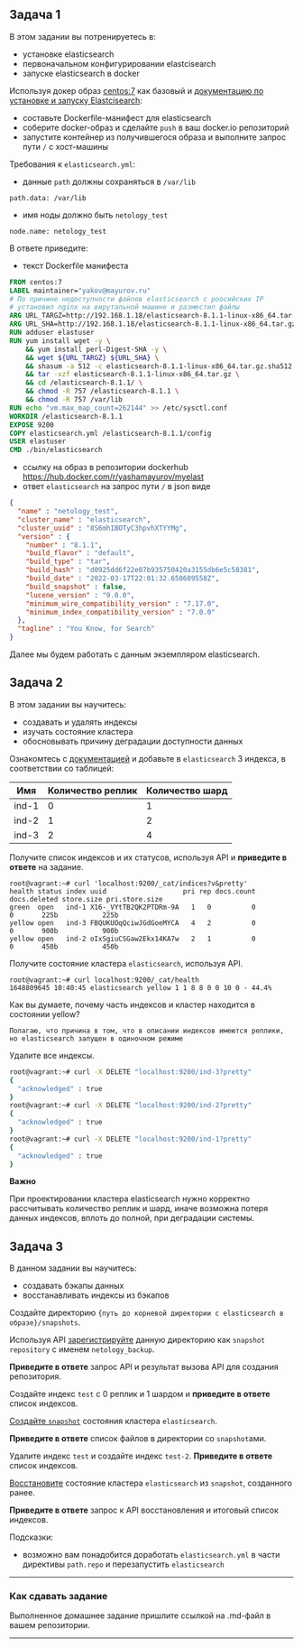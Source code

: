 ## Задача 1

В этом задании вы потренируетесь в:
- установке elasticsearch
- первоначальном конфигурировании elastcisearch
- запуске elasticsearch в docker

Используя докер образ [centos:7](https://hub.docker.com/_/centos) как базовый и 
[документацию по установке и запуску Elastcisearch](https://www.elastic.co/guide/en/elasticsearch/reference/current/targz.html):

- составьте Dockerfile-манифест для elasticsearch
- соберите docker-образ и сделайте `push` в ваш docker.io репозиторий
- запустите контейнер из получившегося образа и выполните запрос пути `/` c хост-машины

Требования к `elasticsearch.yml`:
- данные `path` должны сохраняться в `/var/lib`
```
path.data: /var/lib
```
- имя ноды должно быть `netology_test`
```
node.name: netology_test
```

В ответе приведите:
- текст Dockerfile манифеста
```dockerfile
FROM centos:7
LABEL maintainer="yakov@mayurov.ru"
# По причине недоступности файлов elasticsearch с роосийских IP 
# установил nginx на вирутальной машине и разместил файлы
ARG URL_TARGZ=http://192.168.1.18/elasticsearch-8.1.1-linux-x86_64.tar.gz
ARG URL_SHA=http://192.168.1.18/elasticsearch-8.1.1-linux-x86_64.tar.gz.sha512
RUN adduser elastuser
RUN yum install wget -y \
    && yum install perl-Digest-SHA -y \
    && wget ${URL_TARGZ} ${URL_SHA} \
    && shasum -a 512 -c elasticsearch-8.1.1-linux-x86_64.tar.gz.sha512 \
    && tar -xzf elasticsearch-8.1.1-linux-x86_64.tar.gz \
    && cd /elasticsearch-8.1.1/ \
    && chmod -R 757 /elasticsearch-8.1.1 \
    && chmod -R 757 /var/lib
RUN echo "vm.max_map_count=262144" >> /etc/sysctl.conf
WORKDIR /elasticsearch-8.1.1
EXPOSE 9200
COPY elasticsearch.yml /elasticsearch-8.1.1/config
USER elastuser
CMD ./bin/elasticsearch
```
- ссылку на образ в репозитории dockerhub
https://hub.docker.com/r/yashamayurov/myelast
- ответ `elasticsearch` на запрос пути `/` в json виде
```json
{
  "name" : "netology_test",
  "cluster_name" : "elasticsearch",
  "cluster_uuid" : "8S6mhIBOTyC3hpvhXTYYMg",
  "version" : {
    "number" : "8.1.1",
    "build_flavor" : "default",
    "build_type" : "tar",
    "build_hash" : "d0925dd6f22e07b935750420a3155db6e5c58381",
    "build_date" : "2022-03-17T22:01:32.658689558Z",
    "build_snapshot" : false,
    "lucene_version" : "9.0.0",
    "minimum_wire_compatibility_version" : "7.17.0",
    "minimum_index_compatibility_version" : "7.0.0"
  },
  "tagline" : "You Know, for Search"
}
```


Далее мы будем работать с данным экземпляром elasticsearch.

## Задача 2

В этом задании вы научитесь:
- создавать и удалять индексы
- изучать состояние кластера
- обосновывать причину деградации доступности данных

Ознакомтесь с [документацией](https://www.elastic.co/guide/en/elasticsearch/reference/current/indices-create-index.html) 
и добавьте в `elasticsearch` 3 индекса, в соответствии со таблицей:

| Имя | Количество реплик | Количество шард |
|-----|-------------------|-----------------|
| ind-1| 0 | 1 |
| ind-2 | 1 | 2 |
| ind-3 | 2 | 4 |

Получите список индексов и их статусов, используя API и **приведите в ответе** на задание.
```
root@vagrant:~# curl 'localhost:9200/_cat/indices?v&pretty'
health status index uuid                   pri rep docs.count docs.deleted store.size pri.store.size
green  open   ind-1 X16-_VYtTB2QK2PTDRm-9A   1   0          0            0       225b           225b
yellow open   ind-3 FBQUKUOqQciwJGdGoeMYCA   4   2          0            0       900b           900b
yellow open   ind-2 oIxSgiuCSGaw2Ekx14KA7w   2   1          0            0       450b           450b
```

Получите состояние кластера `elasticsearch`, используя API.
```
root@vagrant:~# curl localhost:9200/_cat/health
1648809645 10:40:45 elasticsearch yellow 1 1 8 8 0 0 10 0 - 44.4%
```
Как вы думаете, почему часть индексов и кластер находится в состоянии yellow?
```
Полагаю, что причина в том, что в описании индексов имеются реплики, но elasticsearch запущен в одиночном режиме
```
Удалите все индексы.
```bash
root@vagrant:~# curl -X DELETE "localhost:9200/ind-3?pretty"
{
  "acknowledged" : true
}
root@vagrant:~# curl -X DELETE "localhost:9200/ind-2?pretty"
{
  "acknowledged" : true
}
root@vagrant:~# curl -X DELETE "localhost:9200/ind-1?pretty"
{
  "acknowledged" : true
}
```
**Важно**

При проектировании кластера elasticsearch нужно корректно рассчитывать количество реплик и шард,
иначе возможна потеря данных индексов, вплоть до полной, при деградации системы.

## Задача 3

В данном задании вы научитесь:
- создавать бэкапы данных
- восстанавливать индексы из бэкапов

Создайте директорию `{путь до корневой директории с elasticsearch в образе}/snapshots`.

Используя API [зарегистрируйте](https://www.elastic.co/guide/en/elasticsearch/reference/current/snapshots-register-repository.html#snapshots-register-repository) 
данную директорию как `snapshot repository` c именем `netology_backup`.

**Приведите в ответе** запрос API и результат вызова API для создания репозитория.

Создайте индекс `test` с 0 реплик и 1 шардом и **приведите в ответе** список индексов.

[Создайте `snapshot`](https://www.elastic.co/guide/en/elasticsearch/reference/current/snapshots-take-snapshot.html) 
состояния кластера `elasticsearch`.

**Приведите в ответе** список файлов в директории со `snapshot`ами.

Удалите индекс `test` и создайте индекс `test-2`. **Приведите в ответе** список индексов.

[Восстановите](https://www.elastic.co/guide/en/elasticsearch/reference/current/snapshots-restore-snapshot.html) состояние
кластера `elasticsearch` из `snapshot`, созданного ранее. 

**Приведите в ответе** запрос к API восстановления и итоговый список индексов.

Подсказки:
- возможно вам понадобится доработать `elasticsearch.yml` в части директивы `path.repo` и перезапустить `elasticsearch`

---

### Как cдавать задание

Выполненное домашнее задание пришлите ссылкой на .md-файл в вашем репозитории.

---
